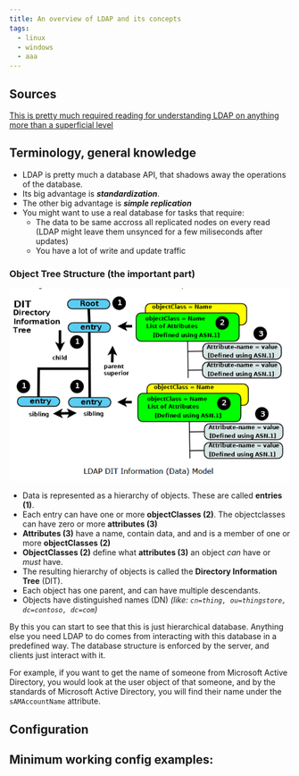 ```yaml
---
title: An overview of LDAP and its concepts 
tags:
  - linux
  - windows
  - aaa
---
```

Sources
---
[This is pretty much required reading for understanding LDAP on anything more than a superficial level](https://www.zytrax.com/books/ldap/)

Terminology, general knowledge
---
- LDAP is pretty much a database API, that shadows away the operations of the database.
- Its big advantage is ***standardization***.
- The other big advantage is ***simple replication***
- You might want to use a real database for tasks that require:
	- The data to be same accross all replicated nodes on every read (LDAP might leave them unsynced for a few miliseconds after updates)
	- You have a lot of write and update traffic

### Object Tree Structure (the important part)

![DIT structure overview](../../-%20Attachments/LDAP/DIT%20structure%20overview.png)

- Data is represented as a hierarchy of objects. These are called **entries (1)**.
- Each entry can have one or more **objectClasses (2)**. The objectclasses can have zero or more **attributes (3)**
- **Attributes (3)** have a name, contain data, and and is a member of one or more **objectClasses (2)**
- **ObjectClasses (2)** define what **attributes (3)** an object *can* have or *must* have.
- The resulting hierarchy of objects is called the **Directory Information Tree** (DIT).
- Each object has one parent, and can have multiple descendants.
- Objects have distinguished names (DN) *(like: `cn=thing, ou=thingstore, dc=contoso, dc=com`)*

By this you can start to see that this is just hierarchical database. Anything else you need LDAP to do comes from interacting with this database in a predefined way. The database structure is enforced by the server, and clients just interact with it.

For example, if you want to get the name of someone from Microsoft Active Directory, you would look at the user object of that someone, and by the standards of Microsoft Active Directory, you will find their name under the `sAMAccountName` attribute.

Configuration
---


Minimum working config examples:
---